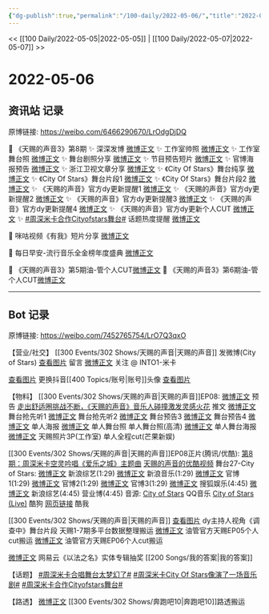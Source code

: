 ```yaml
---
{"dg-publish":true,"permalink":"/100-daily/2022-05-06/","title":"2022-05-06"}
---
```



<< [[100 Daily/2022-05-05\|2022-05-05]] | [[100 Daily/2022-05-07\|2022-05-07]] >>

# 2022-05-06

## 资讯站 记录

原博链接: https://weibo.com/6466290670/LrOdgDjDQ

💫 《天赐的声音3》第8期
✨ 深深发博 [微博正文](https://m.weibo.cn/6466290670/4766271809522001)
✨ 工作室帅照 [微博正文](https://m.weibo.cn/6466290670/4766284685775174)
✨ 工作室舞台照 [微博正文](https://m.weibo.cn/6466290670/4766227262869693)
✨ 舞台剧照分享 [微博正文](https://m.weibo.cn/6466290670/4766195535842529)
✨ 节目预告短片 [微博正文](https://m.weibo.cn/6466290670/4766067719930044)
✨ 官博海报预告 [微博正文](https://m.weibo.cn/6466290670/4766097963746851)
✨ 浙江卫视文章分享 [微博正文](https://m.weibo.cn/6466290670/4766099830474631)
✨ 《City Of Stars》舞台纯享 [微博正文](https://m.weibo.cn/6466290670/4766271394284987)
✨ 《City Of Stars》舞台片段1 [微博正文](https://m.weibo.cn/6466290670/4766269293987863)
✨ 《City Of Stars》舞台片段2 [微博正文](https://m.weibo.cn/6466290670/4766264889705898)
✨ 《天赐的声音》官方dy更新提醒1 [微博正文](https://m.weibo.cn/6466290670/4766165211023102)
✨ 《天赐的声音》官方dy更新提醒2 [微博正文](https://m.weibo.cn/6466290670/4766210934181625)
✨ 《天赐的声音》官方dy更新提醒3 [微博正文](https://m.weibo.cn/6466290670/4766242035206385)
✨ 《天赐的声音》官方dy更新提醒4 [微博正文](https://m.weibo.cn/6466290670/4766243204632471)
✨ 《天赐的声音》官方dy更新个人CUT [微博正文](https://m.weibo.cn/6466290670/4766136632083025)
✨ [#周深米卡合作Cityofstars舞台#](https://s.weibo.com/weibo?q=%23%E5%91%A8%E6%B7%B1%E7%B1%B3%E5%8D%A1%E5%90%88%E4%BD%9CCityofstars%E8%88%9E%E5%8F%B0%23) 话题热度提醒 [微博正文](https://m.weibo.cn/6466290670/4766273478855253)

💫 咪咕视频《有我》短片分享 [微博正文](https://m.weibo.cn/6466290670/4766150635815617)

💫 每日早安-流行音乐全金榜年度盛典 [微博正文](https://m.weibo.cn/6466290670/4766040032545603)

💫 《天赐的声音3》第5期油-管个人CUT[微博正文](https://m.weibo.cn/6466290670/4766150971361969)
💫 《天赐的声音3》第6期油-管个人CUT[微博正文](https://m.weibo.cn/6466290670/4766153153184982)

---
## Bot 记录

原博链接: https://weibo.com/7452765754/LrO7Q3qxO

【营业/社交】
[[300 Events/302 Shows/天赐的声音\|天赐的声音]]
[](https://m.weibo.cn/1736988591/4766271171723964) 发微博(City of Stars)
[查看图片](https://wx2.sinaimg.cn/large/0088n2Pggy1h1z4ps47ggj30yi0770sx.jpg) 留言 [微博正文](https://m.weibo.cn/7536272024/4766274171439115)
关注 @ INTO1-米卡

[查看图片](https://wx1.sinaimg.cn/large/0088n2Pggy1h1yy97pve5j30yi0twgp3.jpg) 更换抖音[[400 Topics/账号\|账号]]头像 [查看图片](https://wx1.sinaimg.cn/large/0088n2Pggy1h1yy9pkzfzj30u00u0gpf.jpg)

【物料】
[[300 Events/302 Shows/天赐的声音\|天赐的声音]]EP08:
[微博正文](https://m.weibo.cn/1315706994/4766067089479005) 预告
[走出舒适圈挑战不断，《天赐的声音》音乐人碰撞激发灵感火花](https://weibo.cn/sinaurl?u=https%3A%2F%2Fmp.weixin.qq.com%2Fs%2FwUL767BUQ0VmV_9QL5vhtg) 推文
[微博正文](https://m.weibo.cn/5876797510/4766210140931504) 舞台抢先听1
[微博正文](https://m.weibo.cn/5876797510/4766214868177483) 舞台抢先听2
[微博正文](https://m.weibo.cn/5876797510/4766212846258429) 舞台预告3
[微博正文](https://m.weibo.cn/5876797510/4766247273107467) 舞台预告4
[微博正文](https://m.weibo.cn/1315706994/4766097272211054) 单人海报
[微博正文](https://m.weibo.cn/1315706994/4766187873371784) 单人舞台照
[](https://m.weibo.cn/1846843604/4766272400655509) 单人舞台照(高清)
[微博正文](https://m.weibo.cn/1315706994/4766218068952243) 单人舞台海报
[微博正文](https://m.weibo.cn/7478855230/4766226151375669) 天赐照片3P(工作室)
[](https://m.weibo.cn/1591169702/4766273059950316) 单人全程cut(芒果新娱)

[[300 Events/302 Shows/天赐的声音\|天赐的声音]]EP08正片(腾讯/优酷):
[第8期：周深米卡空灵吟唱《爱乐之城》主题曲](https://weibo.cn/sinaurl?u=http%3A%2F%2Fv.qq.com%2Fx%2Fcover%2Fmzc002009c1y7v4%2Fy0042z6vyx9.html)
[天赐的声音的优酷视频](https://weibo.cn/sinaurl?u=https%3A%2F%2Fv.youku.com%2Fv_show%2Fid_XNTIwNTM0Njg0MA%3D%3D.html%3Fsharefrom%3Diphone%26scene%3Dlong%26playMode%3Dnormal%26sharekey%3Dc79f8596b0757a9aac7a0d821293ae950)
舞台27-City of Stars:
[微博正文](https://m.weibo.cn/1878335471/4766261303842445) 新浪综艺(1:29)
[微博正文](https://m.weibo.cn/1266269835/4766261953167632) 新浪音乐(1:29)
[微博正文](https://m.weibo.cn/1315706994/4766266771903817) 官博1(1:29)
[微博正文](https://m.weibo.cn/1315706994/4766270597633332) 官博2(1:29)
[微博正文](https://m.weibo.cn/1315706994/4766274280754026) 官博3(1:29)
[微博正文](https://m.weibo.cn/1843633441/4766263617786484) 搜狐娱乐(4:45)
[微博正文](https://m.weibo.cn/1878335471/4766266830620490) 新浪综艺(4:45)
[](https://m.weibo.cn/1736988591/4766271171723964) 营业博(4:45)
音源:
[City of Stars](https://weibo.cn/sinaurl?u=https%3A%2F%2Fc.y.qq.com%2Fbase%2Ffcgi-bin%2Fu%3F__%3D1laGa0aQOJwx) QQ音乐
[City of Stars (Live)](https://weibo.cn/sinaurl?u=https%3A%2F%2Ft1.kugou.com%2Fsong.html%3Fid%3D2cK0r39zzV2) 酷狗
[网页链接](https://weibo.cn/sinaurl?u=https%3A%2F%2Fm.kuwo.cn%2Fyinyue%2F219355263%3Ff%3Dip%26t%3Dusercopy) 酷我

[[300 Events/302 Shows/天赐的声音\|天赐的声音]]
[查看图片](https://wx1.sinaimg.cn/large/0088n2Pggy1h1yy8phesgj30u01hddjn.jpg) dy主持人视角《调查中》舞台片段
[](https://m.weibo.cn/2582599122/4766151739707056) 天赐1-7期多平台数据整理搬运
[微博正文](https://m.weibo.cn/6466290670/4766150971361969) 油管官方天赐EP05个人cut搬运
[微博正文](https://m.weibo.cn/6466290670/4766153153184982) 油管官方天赐EP06个人cut搬运

[微博正文](https://m.weibo.cn/1721030997/4766202977847776) 网易云《以法之名》实体专辑抽奖 [[200 Songs/我的答案\|我的答案]]

【话题】
[#周深米卡合唱舞台太梦幻了#](https://s.weibo.com/weibo?q=%23%E5%91%A8%E6%B7%B1%E7%B1%B3%E5%8D%A1%E5%90%88%E5%94%B1%E8%88%9E%E5%8F%B0%E5%A4%AA%E6%A2%A6%E5%B9%BB%E4%BA%86%23)
[#周深米卡City Of Stars像演了一场音乐剧#](https://s.weibo.com/weibo?q=%23%E5%91%A8%E6%B7%B1%E7%B1%B3%E5%8D%A1City%20Of%20Stars%E5%83%8F%E6%BC%94%E4%BA%86%E4%B8%80%E5%9C%BA%E9%9F%B3%E4%B9%90%E5%89%A7%23)
[#周深米卡合作Cityofstars舞台#](https://s.weibo.com/weibo?q=%23%E5%91%A8%E6%B7%B1%E7%B1%B3%E5%8D%A1%E5%90%88%E4%BD%9CCityofstars%E8%88%9E%E5%8F%B0%23)

【路透】
[微博正文](https://m.weibo.cn/7495641082/4766260359069768) [[300 Events/302 Shows/奔跑吧10\|奔跑吧10]]路透搬运
